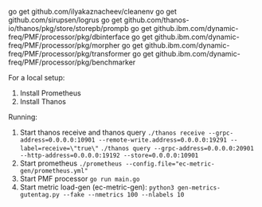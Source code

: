go get github.com/ilyakaznacheev/cleanenv
go get github.com/sirupsen/logrus
go get github.com/thanos-io/thanos/pkg/store/storepb/prompb
go get github.ibm.com/dynamic-freq/PMF/processor/pkg/dbinterface
go get github.ibm.com/dynamic-freq/PMF/processor/pkg/morpher
go get github.ibm.com/dynamic-freq/PMF/processor/pkg/transformer
go get github.ibm.com/dynamic-freq/PMF/processor/pkg/benchmarker

For a local setup:
1. Install Prometheus
2. Install Thanos

Running:
1. Start thanos receive and thanos query
   `./thanos receive --grpc-address=0.0.0.0:10901 --remote-write.address=0.0.0.0:19291 --label=receive=\"true\"`
   `./thanos query --grpc-address=0.0.0.0:20901 --http-address=0.0.0.0:19192 --store=0.0.0.0:10901`
2. Start prometheus 
   `./prometheus --config.file="ec-metric-gen/prometheus.yml"`
3. Start PMF processor
   `go run main.go`
4. Start metric load-gen (ec-metric-gen):
   `python3 gen-metrics-gutentag.py --fake --nmetrics 100 --nlabels 10`
